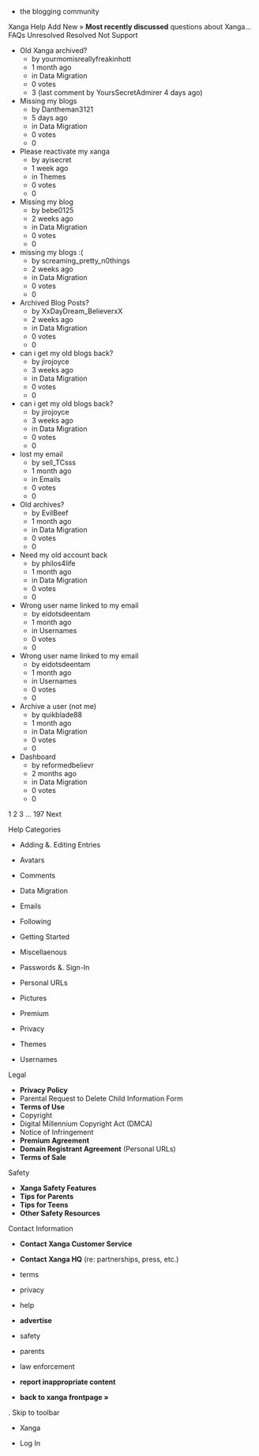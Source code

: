 *   the blogging community

Xanga Help Add New » **Most recently discussed** questions about Xanga… FAQs Unresolved Resolved Not Support

*   Old Xanga archived?
    *   by yourmomisreallyfreakinhott
    *   1 month ago
    *   in Data Migration
    *   0 votes
    *   3 (last comment by YoursSecretAdmirer 4 days ago)
*   Missing my blogs
    *   by Dantheman3121
    *   5 days ago
    *   in Data Migration
    *   0 votes
    *   0
*   Please reactivate my xanga
    *   by ayisecret
    *   1 week ago
    *   in Themes
    *   0 votes
    *   0
*   Missing my blog
    *   by bebe0125
    *   2 weeks ago
    *   in Data Migration
    *   0 votes
    *   0
*   missing my blogs :(
    *   by screaming\_pretty\_n0things
    *   2 weeks ago
    *   in Data Migration
    *   0 votes
    *   0
*   Archived Blog Posts?
    *   by XxDayDream\_BelieverxX
    *   2 weeks ago
    *   in Data Migration
    *   0 votes
    *   0
*   can i get my old blogs back?
    *   by jirojoyce
    *   3 weeks ago
    *   in Data Migration
    *   0 votes
    *   0
*   can i get my old blogs back?
    *   by jirojoyce
    *   3 weeks ago
    *   in Data Migration
    *   0 votes
    *   0
*   lost my email
    *   by sell\_TCsss
    *   1 month ago
    *   in Emails
    *   0 votes
    *   0
*   Old archives?
    *   by EvilBeef
    *   1 month ago
    *   in Data Migration
    *   0 votes
    *   0
*   Need my old account back
    *   by philos4life
    *   1 month ago
    *   in Data Migration
    *   0 votes
    *   0
*   Wrong user name linked to my email
    *   by eidotsdeentam
    *   1 month ago
    *   in Usernames
    *   0 votes
    *   0
*   Wrong user name linked to my email
    *   by eidotsdeentam
    *   1 month ago
    *   in Usernames
    *   0 votes
    *   0
*   Archive a user (not me)
    *   by quikblade88
    *   1 month ago
    *   in Data Migration
    *   0 votes
    *   0
*   Dashboard
    *   by reformedbelievr
    *   2 months ago
    *   in Data Migration
    *   0 votes
    *   0

1 2 3 ... 197 Next

Help Categories

*   Adding &. Editing Entries
*   Avatars
*   Comments
*   Data Migration
*   Emails
*   Following
*   Getting Started
*   Miscellaenous

*   Passwords &. Sign-In
*   Personal URLs
*   Pictures
*   Premium
*   Privacy
*   Themes
*   Usernames

Legal

*   **Privacy Policy**
*   Parental Request to Delete Child Information Form
*   **Terms of Use**
*   Copyright
*   Digital Millennium Copyright Act (DMCA)
*   Notice of Infringement
*   **Premium Agreement**
*   **Domain Registrant Agreement** (Personal URLs)
*   **Terms of Sale**

Safety

*   **Xanga Safety Features**
*   **Tips for Parents**
*   **Tips for Teens**
*   **Other Safety Resources**

Contact Information

*   **Contact Xanga Customer Service**
*   **Contact Xanga HQ** (re: partnerships, press, etc.)

*   terms
*   privacy
*   help
*   **advertise**

*   safety
*   parents
*   law enforcement
*   **report inappropriate content**

*   **back to xanga frontpage »**

<img src="http://pixel.quantserve.com/pixel/p-87h-iNOVooym2.gif" style="display: none" height="1" width="1" alt="Quantcast"/>. Skip to toolbar

*   Xanga

*   Log In